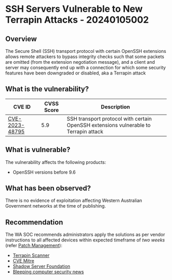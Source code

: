 # SSH Servers Vulnerable to New Terrapin Attacks - 20240105002

## Overview

The Secure Shell (SSH) transport protocol with certain OpenSSH extensions allows remote attackers to bypass integrity checks such that some packets are omitted (from the extension negotiation message), and a client and server may consequently end up with a connection for which some security features have been downgraded or disabled, aka a Terrapin attack

## What is the vulnerability?

| CVE ID | CVSS Score | Description |
| --- | --- | --- |
| [CVE-2023-48795](https://nvd.nist.gov/vuln/detail/CVE-2023-48795) | 5.9 | SSH transport protocol with certain OpenSSH extensions vulnerable to Terrapin attack|


## What is vulnerable?

The vulnerability affects the following products:

- OpenSSH versions before 9.6 

## What has been observed?

There is no evidence of exploitation affecting Western Australian Government networks at the time of publishing.

## Recommendation

The WA SOC recommends administrators apply the solutions as per vendor instructions to all affected devices within expected timeframe of *two weeks* (refer [Patch Management](../guidelines/patch-management.md)):

- [Terrapin Scanner](https://github.com/RUB-NDS/Terrapin-Scanner)
- [CVE Mitre](https://cve.mitre.org/cgi-bin/cvename.cgi?name=CVE-2023-48795)
- [Shadow Server Foundation](https://www.shadowserver.org/what-we-do/network-reporting/accessible-ssh-report/)
- [Bleeping computer security news](https://www.bleepingcomputer.com/news/security/nearly-11-million-ssh-servers-vulnerable-to-new-terrapin-attacks/)


